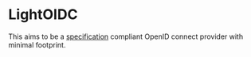 # LightOIDC

This aims to be a [specification] compliant OpenID connect provider with minimal footprint.

[specification]: https://openid.net/specs/openid-connect-core-1_0.html